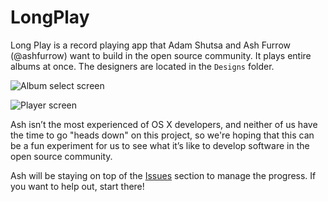 LongPlay
========

Long Play is a record playing app that Adam Shutsa and Ash Furrow (@ashfurrow) want to build in the open source community. It plays entire albums at once. The designers are located in the `Designs` folder.

![Album select screen](https://raw.github.com/AshFurrow/LongPlay/master/Designs/album_select.jpg)

![Player screen](https://raw.github.com/AshFurrow/LongPlay/master/Designs/player.jpg)

Ash isn’t the most experienced of OS X developers, and neither of us have the time to go "heads down" on this project, so we're hoping that this can be a fun experiment for us to see what it’s like to develop software in the open source community.

Ash will be staying on top of the [Issues](https://github.com/AshFurrow/LongPlay/issues) section to manage the progress. If you want to help out, start there!  
